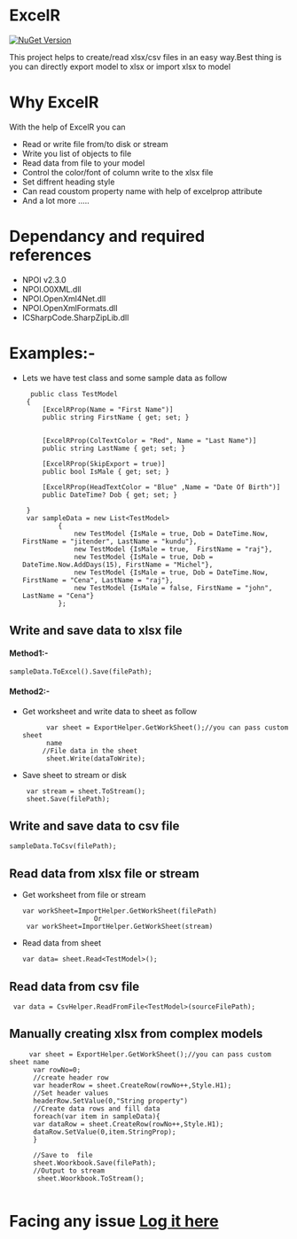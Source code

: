 # ExcelR 
[![NuGet Version](https://img.shields.io/badge/nuget-v1.1.0-blue.svg)](https://www.nuget.org/packages/ExcelR/) 

This project  helps to create/read xlsx/csv files in an easy way.Best thing is you can directly export model to xlsx or import xlsx to model

# Why ExcelR
With the help of ExcelR you can
- Read or write file from/to disk or stream
- Write you list of objects to file 
- Read data from file to your model
- Control the color/font of column write to the xlsx file
- Set diffrent heading style
- Can read coustom property name with help of excelprop attribute
- And a lot more .....

# Dependancy and required references 
- NPOI v2.3.0
- NPOI.O0XML.dll
- NPOI.OpenXml4Net.dll
- NPOI.OpenXmlFormats.dll
- ICSharpCode.SharpZipLib.dll

# Examples:-
* Lets we have test class and some sample data as follow
  
   ```
     public class TestModel
    {
        [ExcelRProp(Name = "First Name")]
        public string FirstName { get; set; }


        [ExcelRProp(ColTextColor = "Red", Name = "Last Name")]
        public string LastName { get; set; }

        [ExcelRProp(SkipExport = true)]
        public bool IsMale { get; set; }

        [ExcelRProp(HeadTextColor = "Blue" ,Name = "Date Of Birth")]
        public DateTime? Dob { get; set; }

    }
    var sampleData = new List<TestModel>
            {
                new TestModel {IsMale = true, Dob = DateTime.Now, FirstName = "jitender", LastName = "kundu"},
                new TestModel {IsMale = true,  FirstName = "raj"},
                new TestModel {IsMale = true, Dob = DateTime.Now.AddDays(15), FirstName = "Michel"},
                new TestModel {IsMale = true, Dob = DateTime.Now, FirstName = "Cena", LastName = "raj"},
                new TestModel {IsMale = false, FirstName = "john", LastName = "Cena"}
            };
    ```
## Write and save data to xlsx file

#### Method1:-
```
sampleData.ToExcel().Save(filePath);
   ```

#### Method2:-


* Get worksheet and write data to sheet as follow
   ```
         var sheet = ExportHelper.GetWorkSheet();//you can pass custom sheet 
         name 
        //File data in the sheet
         sheet.Write(dataToWrite);
    ```
* Save sheet to stream or disk
   ```
    var stream = sheet.ToStream();
    sheet.Save(filePath);
   ```

## Write and save data to csv file
 ```
sampleData.ToCsv(filePath);
 ```
   
## Read data from xlsx file or stream
* Get worksheet from file or stream
   ```
   var workSheet=ImportHelper.GetWorkSheet(filePath)
                     Or
    var workSheet=ImportHelper.GetWorkSheet(stream)
   ```
 * Read data from sheet
   ```
   var data= sheet.Read<TestModel>();
   ```
## Read data from csv file
```
 var data = CsvHelper.ReadFromFile<TestModel>(sourceFilePath);
```
   
## Manually creating xlsx from complex models

   ```
        var sheet = ExportHelper.GetWorkSheet();//you can pass custom sheet name 
         var rowNo=0;
         //create header row
         var headerRow = sheet.CreateRow(rowNo++,Style.H1);
         //Set header values
         headerRow.SetValue(0,"String property")
         //Create data rows and fill data
         foreach(var item in sampleData){
         var dataRow = sheet.CreateRow(rowNo++,Style.H1);
         dataRow.SetValue(0,item.StringProp);
         }
         
         //Save to  file
         sheet.Woorkbook.Save(filePath);
         //Output to stream
          sheet.Woorkbook.ToStream();
         
   ```
 # Facing any issue [Log it here](https://github.com/JitenderKundu/ExcelR/issues/new)
